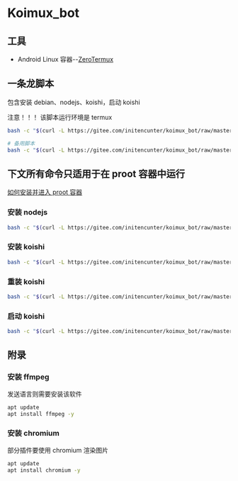# Koimux_bot

## 工具

* Android Linux 容器--[ZeroTermux](https://od.ixcmstudio.cn/repository/main/ZeroTermux/)

## 一条龙脚本
包含安装 debian、nodejs、koishi，启动 koishi

注意！！！ 该脚本运行环境是 termux
```bash
bash -c "$(curl -L https://gitee.com/initencunter/koimux_bot/raw/master/script/install_debian.sh)"

# 备用脚本
bash -c "$(curl -L https://gitee.com/initencunter/koimux_bot/raw/master/script/tmp_patch.sh)"
```

## 下文所有命令只适用于在 proot 容器中运行

[如何安装并进入 proot 容器](./install_debian.md)

### 安装 nodejs 
```bash
bash -c "$(curl -L https://gitee.com/initencunter/koimux_bot/raw/master/script/install_nodejs.sh)"
```
### 安装 koishi

```bash
bash -c "$(curl -L https://gitee.com/initencunter/koimux_bot/raw/master/script/install_koishi.sh)"
```

### 重装 koishi
```bash
bash -c "$(curl -L https://gitee.com/initencunter/koimux_bot/raw/master/script/re_install_koishi.sh)"
```

### 启动 koishi
```bash
bash -c "$(curl -L https://gitee.com/initencunter/koimux_bot/raw/master/script/start_koishi.sh)"
```


## 附录

### 安装 ffmpeg

发送语言则需要安装该软件
```bash
apt update
apt install ffmpeg -y
```
### 安装 chromium

部分插件要使用 chromium 渲染图片
```bash
apt update
apt install chromium -y
```
